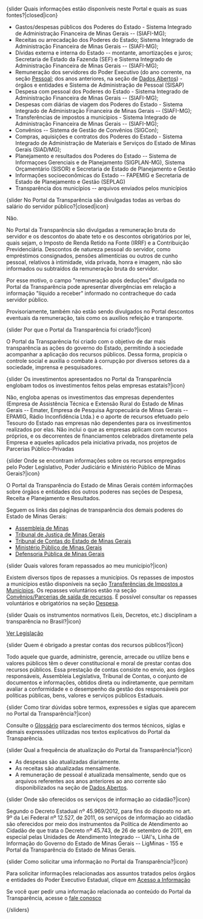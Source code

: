 {slider Quais informações estão disponíveis neste Portal e quais as suas fontes?\|closed\|icon}

-   Gastos/despesas públicos dos Poderes do Estado - Sistema Integrado de Administração Financeira de Minas Gerais -- (SIAFI-MG);
-   Receitas ou arrecadação dos Poderes do Estado; Sistema Integrado de Administração Financeira de Minas Gerais -- (SIAFI-MG);
-   Dívidas externa e interna do Estado -- montante, amortizações e juros; Secretaria de Estado da Fazenda (SEF) e Sistema Integrado de Administração Financeira de Minas Gerais -- (SIAFI-MG);
-   Remuneração dos servidores do Poder Executivo (do ano corrente, na seção [Pessoal](http://www.transparencia.mg.gov.br/estado-pessoal); dos anos anteriores, na seção de [Dados Abertos](http://www.transparencia.dadosabertos.mg.gov.br/dataset/remuneracao-dos-servidores)) - órgãos e entidades e Sistema de Administração de Pessoal (SISAP)
-   Despesa com pessoal dos Poderes do Estado - Sistema Integrado de Administração Financeira de Minas Gerais -- (SIAFI-MG);
-   Despesas com diárias de viagem dos Poderes do Estado - Sistema Integrado de Administração Financeira de Minas Gerais -- (SIAFI-MG);
-   Transferências de impostos a municípios - Sistema Integrado de Administração Financeira de Minas Gerais -- (SIAFI-MG);
-   Convênios -- Sistema de Gestão de Convênios (SIGCon);
-   Compras, aquisições e contratos dos Poderes do Estado - Sistema Integrado de Administração de Materiais e Serviços do Estado de Minas Gerais (SIAD/MG);
-   Planejamento e resultados dos Poderes do Estado -- Sistema de Informaçoes Gerenciais e de Planejamento (SIGPLAN-MG), Sistema Orçamentário (SISOR) e Secretaria de Estado de Planejamento e Gestão
-   Informações socioeconômicas do Estado -- FAPEMIG e Secretaria de Estado de Planejamento e Gestão (SEPLAG)
-   Transparência dos municípios -- arquivos enviados pelos municípios

{slider No Portal da Transparência são divulgadas todas as verbas do salário do servidor público?\|closed\|icon}

Não.

No Portal da Transparência são divulgadas a remuneração bruta do servidor e os descontos do abate teto e os descontos obrigatórios por lei, quais sejam, o Imposto de Renda Retido na Fonte (IRRF) e a Contribuição Previdenciária. Descontos de natureza pessoal do servidor, como empréstimos consignados, pensões alimentícias ou outros de cunho pessoal, relativos à intimidade, vida privada, honra e imagem, não são informados ou subtraídos da remuneração bruta do servidor.

Por esse motivo, o campo \"remuneração após deduções\" divulgada no Portal da Transparência pode apresentar divergências em relação a informação \"líquido a receber\" informado no contracheque do cada servidor público.

Provisoriamente, também não estão sendo divulgados no Portal descontos eventuais da remuneração, tais como os auxílios refeição e transporte.

{slider Por que o Portal da Transparência foi criado?\|icon}

O Portal da Transparência foi criado com o objetivo de dar mais transparência as ações do governo do Estado, permitindo à sociedade acompanhar a aplicação dos recursos públicos. Dessa forma, propicia o controle social e auxilia o combate à corrupção por diversos setores da a sociedade, imprensa e pesquisadores.

{slider Os investimentos apresentados no Portal da Transparência englobam todos os investimentos feitos pelas empresas estatais?\|icon}

Não, engloba apenas os investimentos das empresas dependentes (Empresa de Assistência Técnica e Extensão Rural do Estado de Minas Gerais -- Emater, Empresa de Pesquisa Agropecuária de Minas Gerais -- EPAMIG, Rádio Inconfidência Ltda.) e o aporte de recursos efetuado pelo Tesouro do Estado nas empresas não dependentes para os investimentos realizados por elas. Não inclui o que as empresas aplicam com recursos próprios, e os decorrentes de financiamentos celebrados diretamente pela Empresa e aqueles aplicados pela iniciativa privada, nos projetos de Parcerias Público-Privadas

{slider Onde se encontram informações sobre os recursos empregados pelo Poder Legislativo, Poder Judiciário e Ministério Público de Minas Gerais?\|icon}

O Portal da Transparência do Estado de Minas Gerais contém informações sobre órgãos e entidades dos outros poderes nas seções de Despesa, Receita e Planejamento e Resultados.

Seguem os links das páginas de transparência dos demais poderes do Estado de Minas Gerais:

-   [Assembleia de Minas](http://www.almg.gov.br/sobre/transparencia/index.html)
-   [Tribunal de Justiça de Minas Gerais](http://www.tjmg.jus.br/portal/)
-   [Tribunal de Contas do Estado de Minas Gerais](http://www.tce.mg.gov.br/)
-   [Ministério Público de Minas Gerais](http://www-antigo.mpmg.mp.br/sistemas/index.php/transparencia/index)
-   [Defensoria Pública de Minas Gerais](http://www.defensoria.mg.gov.br/)

{slider Quais valores foram repassados ao meu município?\|icon}

Existem diversos tipos de repasses a municípios. Os repasses de impostos a municípios estão disponíveis na seção [Transferências de Impostos a Municípios](transferencia-de-impostos-a-municipios). Os repasses voluntários estão na seção [Convênios/Parcerias de saída de recursos](convenios/convenios-de-saida). É possível consultar os repasses voluntários e obrigatórios na seção [Despesa](despesa-estado).

{slider Quais os instrumentos normativos (Leis, Decretos, etc.) disciplinam a transparência no Brasil?\|icon}

[Ver Legislação](index.php?option=com_content&view=article&id=35&Itemid=138)

{slider Quem é obrigado a prestar contas dos recursos públicos?\|icon}

Todo aquele que guarde, administre, gerencie, arrecade ou utilize bens e valores públicos têm o dever constitucional e moral de prestar contas dos recursos públicos. Essa prestação de contas consiste no envio, aos órgãos responsáveis, Assembleia Legislativa, Tribunal de Contas, o conjunto de documentos e informações, obtidos direta ou indiretamente, que permitam avaliar a conformidade e o desempenho da gestão dos responsáveis por políticas públicas, bens, valores e serviços públicos Estaduais.

{slider Como tirar dúvidas sobre termos, expressões e siglas que aparecem no Portal da Transparência?\|icon}

Consulte o [Glossário](index.php?option=com_dictionary&view=letterdefinitions&Itemid=139) para esclarecimento dos termos técnicos, siglas e demais expressões utilizadas nos textos explicativos do Portal da Transparência.

{slider Qual a frequência de atualização do Portal da Transparência?\|icon}

-   As despesas são atualizadas diariamente.
-   As receitas são atualizadas mensalmente.
-   A remuneração de pessoal é atualizada mensalmente, sendo que os arquivos referentes aos anos anteriores ao ano corrente são disponibilizados na seção de [Dados Abertos](http://www.transparencia.dadosabertos.mg.gov.br/dataset/remuneracao-dos-servidores).

{slider Onde são oferecidos os serviços de informação ao cidadão?\|icon}

Segundo o Decreto Estadual nº 45.969/2012, para fins do disposto no art. 9º da Lei Federal nº 12.527, de 2011, os serviços de informação ao cidadão são oferecidos por meio dos instrumentos da Política de Atendimento ao Cidadão de que trata o Decreto nº 45.743, de 26 de setembro de 2011, em especial pelas Unidades de Atendimento Integrado -- UAI's, Linha de Informação do Governo do Estado de Minas Gerais -- LigMinas - 155 e Portal da Transparência do Estado de Minas Gerais.

{slider Como solicitar uma informação no Portal da Transparência?\|icon}

Para solicitar informações relacionadas aos assuntos tratados pelos órgãos e entidades do Poder Executivo Estadual, clique em [Acesso a Informação](index.php?option=com_wrapper&view=wrapper&Itemid=194)

Se você quer pedir uma informação relacionada ao conteúdo do Portal da Transparência, acesse o [fale conosco](index.php?option=com_content&view=article&id=34&Itemid=142)

{/sliders}

 
